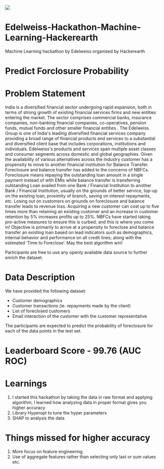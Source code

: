 <img src="https://github.com/buntys2010/Edelweiss-Hackathon-Machine-Learning-Hackerearth/blob/master/edel.JPG"/>

# Edelweiss-Hackathon-Machine-Learning-Hackerearth
Machine Learning hackathon by Edelweiss organised by Hackerearth
# Predict Forclosure Probability

# Problem Statement
India is a diversified financial sector undergoing rapid expansion, both in terms of strong growth of existing financial services firms and new entities entering the market. The sector comprises commercial banks, insurance companies, non-banking financial companies, co-operatives, pension funds, mutual funds and other smaller financial entities . The Edelweiss Group is one of India's leading diversified financial services company providing a broad range of financial products and services to a substantial and diversified client base that includes corporations, institutions and individuals. Edelweiss's products and services span multiple asset classes and consumer segments across domestic and global geographies. Given the availability of various alternatives across the industry customer has a propensity to move to another financial institution for Balance Transfer. Foreclosure and balance transfer has added to the concerns of NBFCs. Foreclosure means repaying the outstanding loan amount in a single payment instead of with EMIs while balance transfer is transferring outstanding Loan availed from one Bank / Financial Institution to another Bank / Financial Institution, usually on the grounds of better service, top-up on the existing loan, proximity of branch, saving on interest repayments, etc. Losing out on customers on grounds on foreclosure and balance transfer leads to revenue loss. Acquiring a new customer can cost up to five times more than retaining an existing customer and an increase in customer retention by 5% increases profits up to 25%. NBFCs have started taking pro-active measures to ensure this is curbed; and this is where you come in! Objective is primarily to arrive at a propensity to foreclose and balance transfer an existing loan based on lead indicators such as demographics, internal behavior and performance on all credit lines; along with the estimated ‘Time to Foreclose’. May the best algorithm win!

Participants are free to use any openly available data source to further enrich the dataset.

# Data Description

We have provided the following dataset:
<ul>
<li>Customer demographics</li>
<li>Customer transactions (ie. repayments made by the client)</li>
<li>List of foreclosed customers</li>
<li>Email interaction of the customer with the customer representative</li>
</ul>

The participants are expected to predict the probability of foreclosure for each of the data points in the test set.

# Leaderboard Score - 99.76 (AUC ROC)

# Learnings
<ol>
<li>I started this hackathon by taking the data in raw format and applying algorithm, I learned how analyzing data in proper format gives you higher accuracy</li>
<li>Library Hyperopt to tune the hyper parameters</li>
<li>SHAP to analysis the data</li>
</ol>

 # Things missed for higher accuracy 
 
 <ol>
<li>More focus on feature engineering</li>
<li>Use of aggregate features rather than selecting only last or sum values etc. </li>
</ol>

